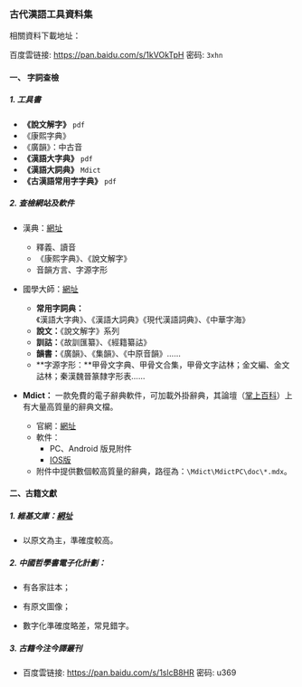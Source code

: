 ### 古代漢語工具資料集

相關資料下載地址：

百度雲链接: https://pan.baidu.com/s/1kVOkTpH 密码: `3xhn`

#### 一、 字詞查檢

##### 1. 工具書

- **《說文解字》** `pdf`
- 《康熙字典》
- 《廣韻》：中古音
- **《漢語大字典》** `pdf`
- **《漢語大詞典》**  `Mdict`
- **《古漢語常用字字典》** `pdf`

##### 2. 查檢網站及軟件

- 漢典：[網址](http://www.zdic.net/)  

  - 釋義、讀音
  - 《康熙字典》、《說文解字》
  - 音韻方言、字源字形
- 國學大師：[網址](http://www.guoxuedashi.com/)

  - **常用字詞典：**《漢語大字典》、《漢語大詞典》《現代漢語詞典》、《中華字海》
  - **說文：**《說文解字》系列
  - **訓詁：**《故訓匯纂》、《經籍纂詁》
  - **韻書：**《廣韻》、《集韻》、《中原音韻》……
  - **字源字形：**甲骨文字典、甲骨文合集，甲骨文字詁林；金文編、金文詁林；秦漢魏晉篆隸字形表……
- **Mdict：** 一款免費的電子辭典軟件，可加載外掛辭典，其論壇（[掌上百科](https://www.pdawiki.com/)）上有大量高質量的辭典文檔。
  - 官網：[網址](http://www.mdict.cn/wp/?page_id=5227&lang=zh)
  - 軟件：
    - PC、Android 版見附件
    - [IOS版](https://itunes.apple.com/us/app/mdict/id389083586?mt=8)
  - 附件中提供數個較高質量的辭典，路徑為：`\Mdict\MdictPC\doc\*.mdx`。

#### 二、古籍文獻

##### 1.  維基文庫：[網址](https://zh.wikisource.org/zh-hans/Wikisource:%E9%A6%96%E9%A1%B5)

- 以原文為主，準確度較高。

##### 2. 中國哲學書電子化計劃： 

- 有各家註本；

- 有原文圖像；

- 數字化準確度略差，常見錯字。

##### 3. 古籍今注今譯叢刊

- 百度雲链接: https://pan.baidu.com/s/1slcB8HR 密码: u369

  ​

